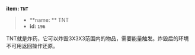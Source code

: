 <!-- BEGIN_AUTOGEN: do NOT edit in this block -->

**item: `TNT`**

> * **name: ** TNT
> * **id: `196`**

<!-- END_AUTOGEN-->
TNT就是炸药，它可以炸毁3X3X3范围内的物品，需要能量触发。炸毁后的环境不可用返回操作还原。